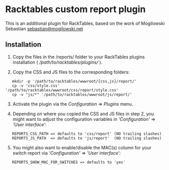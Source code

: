 # Racktables custom report plugin                                                                                                                                          
This is an additional plugin for RackTables, based on the work of 
Mogilowski Sebastian <sebastian@mogilowski.net>


## Installation

1) Copy the files in the /reports/ folder to your RackTables plugins installation ( _/path/to/racktables/plugins/_ ).

2) Copy the CSS and JS files to the corresponding folders:
```
   mkdir -p '/path/to/racktables/wwwroot/{css,js}/report/'
   cp -v 'css/style.css' '/path/to/racktables/wwwroot/css/report/style.css'
   cp -v "js/*" '/path/to/racktables/wwwroot/js/report/'
```

3) Activate the plugin via the _Configuration_ => _Plugins_ menu.

4) Depending on where you copied the CSS and JS files in step 2, you might want to adjust the configuration variables in _'Configuration'_ => _'User interface'_:
```
   REPORTS_CSS_PATH => defaults to 'css/report' (NO trailing slashes)
   REPORTS_JS_PATH  => defaults to 'js/report'  (NO trailing slashes)
```

5) You might also want to enable/disable the MAC(s) column for your switch report via _'Configuration'_ => _'User interface'_:
```
   REPORTS_SHOW_MAC_FOR_SWITCHES => defaults to 'yes'
```

